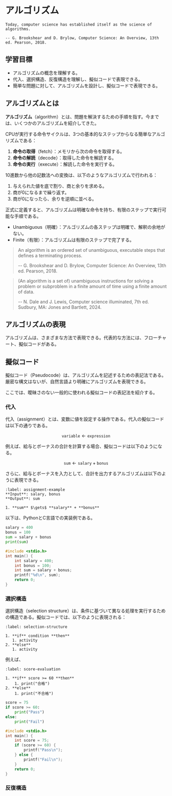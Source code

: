 # アルゴリズム

```{epigraph}
Today, computer science has established itself as the science of algorithms.

-- G. Brookshear and D. Brylow, Computer Science: An Overview, 13th ed. Pearson, 2018.
```

## 学習目標

- アルゴリズムの概念を理解する。
- 代入、選択構造、反復構造を理解し、擬似コードで表現できる。
- 簡単な問題に対して、アルゴリズムを設計し、擬似コードで表現できる。

## アルゴリズムとは

**アルゴリズム**（algorithm）とは、問題を解決するための手順を指す。今までは、いくつかのアルゴリズムを紹介してきた。

CPUが実行する命令サイクルは、3つの基本的なステップからなる簡単なアルゴリズムである：

1. **命令の取得**（fetch）：メモリから次の命令を取得する。
2. **命令の解読**（decode）：取得した命令を解読する。
3. **命令の実行**（execute）：解読した命令を実行する。

10進数から他の記数法への変換は、以下のようなアルゴリズムで行われる：

1. 与えられた値を底で割り、商と余りを求める。
2. 商が0になるまで繰り返す。
3. 商が0になったら、余りを逆順に並べる。

正式に定義すると、アルゴリズムは明確な命令を持ち、有限のステップで実行可能な手順である。

- Unambiguous（明確）：アルゴリズムの各ステップは明確で、解釈の余地がない。
- Finite（有限）：アルゴリズムは有限のステップで完了する。

> An algorithm is an ordered set of unambiguous, executable steps that defines a terminating process.
> 
> -- G. Brookshear and D. Brylow, Computer Science: An Overview, 13th ed. Pearson, 2018.

> (An algorithm is a set of) unambiguous instructions for solving a problem or subproblem in a finite amount of time using a finite amount of data.
> 
> -- N. Dale and J. Lewis, Computer science illuminated, 7th ed. Sudbury, MA: Jones and Bartlett, 2024.

  
## アルゴリズムの表現

アルゴリズムは、さまざまな方法で表現できる。代表的な方法には、フローチャート、擬似コードがある。

## 擬似コード

擬似コード（Pseudocode）は、アルゴリズムを記述するための表記法である。厳密な構文はないが、自然言語より明確にアルゴリズムを表現できる。

ここでは、曖昧さのない一般的に使われる擬似コードの表記法を紹介する。

### 代入

代入（assignment）とは、変数に値を設定する操作である。代入の擬似コードは以下の通りである。

$$\texttt{variable} \gets \texttt{expression}$$

例えば、給与とボーナスの合計を計算する場合、擬似コードは以下のようになる。

$$\texttt{sum} \gets \texttt{salary} + \texttt{bonus}$$

さらに、給与とボーナスを入力として、合計を出力するアルゴリズムは以下のように表現できる。

```{prf:algorithm} assignment-example
:label: assignment-example
**Input**: salary, bonus   
**Output**: sum

1. **sum** $\gets$ **salary** + **bonus**
```

以下は、PythonとC言語での実装例である。

```python
salary = 400
bonus = 100
sum = salary + bonus
print(sum)
```

```c
#include <stdio.h>
int main() {
    int salary = 400;
    int bonus = 100;
    int sum = salary + bonus;
    printf("%d\n", sum);
    return 0;
}
```

### 選択構造

選択構造（selection structure）は、条件に基づいて異なる処理を実行するための構造である。擬似コードでは、以下のように表現される：

```{prf:algorithm} selection-structure
:label: selection-structure

1. **if** condition **then**
   1. activity
2. **else**
   1. activity
```

例えば、

```{prf:algorithm} score-evaluation
:label: score-evaluation

1. **if** score >= 60 **then**
    1. print("合格")
2. **else**
    1. print("不合格")
```

```python
score = 75
if score >= 60:
    print("Pass")
else:
    print("Fail")
```

```c
#include <stdio.h>
int main() {
    int score = 75;
    if (score >= 60) {
        printf("Pass\n");
    } else {
        printf("Fail\n");
    }
    return 0;
}
```

### 反復構造

